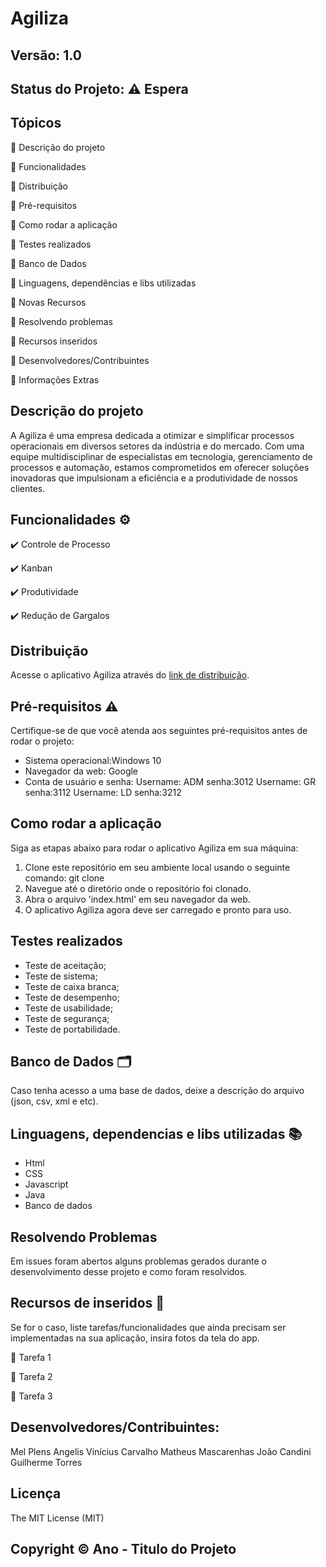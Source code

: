 # Agiliza
## Versão: 1.0 
## Status do Projeto:  ⚠️ Espera 

## Tópicos
🔹 Descrição do projeto 

🔹 Funcionalidades

🔹 Distribuição

🔹 Pré-requisitos

🔹 Como rodar a aplicação

🔹 Testes realizados

🔹 Banco de Dados

🔹 Linguagens, dependências e libs utilizadas

🔹 Novas Recursos

🔹 Resolvendo problemas

🔹 Recursos inseridos 

🔹 Desenvolvedores/Contribuintes

🔹 Informações Extras


## Descrição do projeto
A Agiliza é uma empresa dedicada a otimizar e simplificar processos operacionais em diversos setores da indústria e do mercado. Com uma equipe multidisciplinar de especialistas em tecnologia, gerenciamento de processos e automação, estamos comprometidos em oferecer soluções inovadoras que impulsionam a eficiência e a produtividade de nossos clientes.

## Funcionalidades ⚙️
✔️ Controle de Processo

✔️ Kanban

✔️ Produtividade

✔️ Redução de Gargalos

## Distribuição
Acesse o aplicativo Agiliza através do [link de distribuição](inserir_link_aqui).

## Pré-requisitos ⚠️    
Certifique-se de que você atenda aos seguintes pré-requisitos antes de rodar o projeto:
- Sistema operacional:Windows 10
- Navegador da web: Google
- Conta de usuário e senha:
  Username: ADM  senha:3012
  Username: GR   senha:3112
  Username: LD   senha:3212
  

## Como rodar a aplicação 
Siga as etapas abaixo para rodar o aplicativo Agiliza em sua máquina:
1. Clone este repositório em seu ambiente local usando o seguinte comando: git clone
2. Navegue até o diretório onde o repositório foi clonado.
3. Abra o arquivo 'index.html' em seu navegador da web.
4. O aplicativo Agiliza agora deve ser carregado e pronto para uso.
   
## Testes realizados
- Teste de aceitação;
- Teste de sistema;
- Teste de caixa branca;
- Teste de desempenho;
- Teste de usabilidade;
- Teste de segurança;
- Teste de portabilidade.
  
## Banco de Dados 🗂️
Caso tenha acesso a uma base de dados, deixe a descrição do arquivo (json, csv, xml e etc).

## Linguagens, dependencias e libs utilizadas 📚
- Html
- CSS
- Javascript
- Java
- Banco de dados


## Resolvendo Problemas 
Em issues foram abertos alguns problemas gerados durante o desenvolvimento desse projeto e como foram resolvidos.

## Recursos de inseridos 🧰
Se for o caso, liste tarefas/funcionalidades que ainda precisam ser implementadas na sua aplicação, insira fotos da tela do app.

📝 Tarefa 1

📝 Tarefa 2

📝 Tarefa 3

## Desenvolvedores/Contribuintes:
Mel Plens Angelis
Vinícius Carvalho
Matheus Mascarenhas
João Candini
Guilherme Torres

## Licença
The MIT License (MIT)

## Copyright ©️ Ano - Titulo do Projeto

